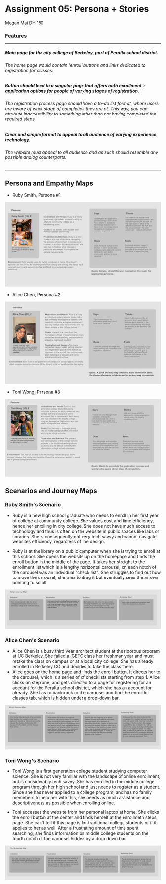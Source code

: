 # Assignment 05: Persona + Stories
Megan Mai DH 150
### Features
*** 
##### Main page for the city college of Berkeley, part of Peralta school district.
###### The home page would contain 'enroll' buttons and links dedicated to registration for classes. 
##### Button should lead to a singular page that offers both enrollment + application options for people of varying stages of registration.
###### The registration process page should have a to-do list format, where users are aware of what stage of completion they are at. This way, you can attribute inaccessibility to something other than not having completed the required steps.
##### Clear and simple format to appeal to all audience of varying experience technology.
###### The website must appeal to all audience and as such should resemble any possible analog counterparts.
***
## Persona and Empathy Maps

- Ruby Smith, Persona #1

![1](rubyPROF.png)

- Alice Chen, Persona #2

![2](alicePROF.png)

- Toni Wong, Persona #3

![3](toniPROF.png)

## Scenarios and Journey Maps

### Ruby Smith's Scenario

- Ruby is a new high school graduate who needs to enroll in her first year of college at community college. She values cost and time efficiency, hence her enrolling in city college. She does not have much access to technology and thus is often on the website in public spaces like labs or libraries. She is consequently not very tech savvy and cannot navigate websites efficiency, regardless of the design. 

- Ruby is at the library on a public computer when she is trying to enroll at this school. She opens the website up on the homepage and finds the enroll button in the middle of the page. It takes her straight to the enrollment list which is a lengthy horizontal carousel, on each notch of the carousel was an individual "check list". She struggles to find out how to move the carousel; she tries to drag it but eventually sees the arrows pointing to scroll.

![hannag](rubyFINALmap.png)

### Alice Chen's Scenario
- Alice Chen is a busy third year architect student at the rigorous program at UC Berkeley. She failed a IGETC class her freshman year and must retake the class on campus or at a local city college. She has already enrolled in Berkeley CC and decides to take the class there.
- Alice goes on the home page and finds the enroll button. It directs her to the carousel, which is a series of of checklists starting from step 1. Alice clicks on step one, and gets directed to a page for registering for an account for the Peralta school district, which she has an account for already. She has to backtrack to the carousel and find the enroll in classes tab, which is hidden under a drop-down bar.

![alice](aliceFINALmap.png)

### Toni Wong's Scenario 

- Toni Wong is a first generation college student studying computer science. She is not very familiar with the landscape of online enrollment, but is considerably tech savvy. She has enrolled in the middle college program through her high school and just needs to register as a student. Since she has never applied to a college program, and has no family memebers to help her with this, she needs as much assistance and descriptiveness as possible when enrolling online.

- Toni accesses the website from her personal laptop at home. She clicks the enroll button at the center and finds herself at the enrollmetn steps page. She can't tell if this page is for traditional college students or if it applies to her as well. After a frustrating amount of time spent searching, she finds information on middle college students on the fourth notch of the carousel hidden by a drop down bar.


![issa](toniFINALmap.png)

